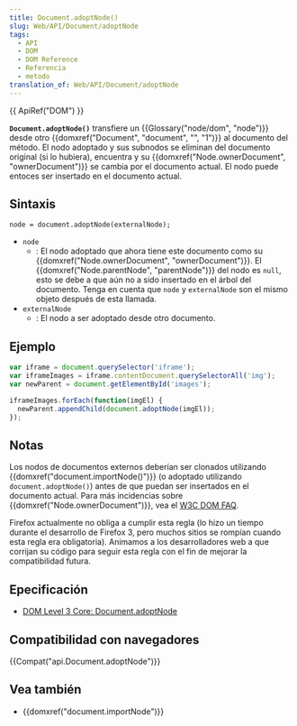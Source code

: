 ```yaml
---
title: Document.adoptNode()
slug: Web/API/Document/adoptNode
tags:
  - API
  - DOM
  - DOM Reference
  - Referencia
  - metodo
translation_of: Web/API/Document/adoptNode
---
```

{{ ApiRef("DOM") }}

**`Document.adoptNode()`** transfiere un {{Glossary("node/dom", "node")}} desde otro {{domxref("Document", "document", "", "1")}} al documento del método. El nodo adoptado y sus subnodos se eliminan del documento original (si lo hubiera), encuentra y su {{domxref("Node.ownerDocument", "ownerDocument")}} se cambia por el documento actual. El nodo puede entoces ser insertado en el documento actual.

## Sintaxis

    node = document.adoptNode(externalNode);

- `node`
  - : El nodo adoptado que ahora tiene este documento como su {{domxref("Node.ownerDocument", "ownerDocument")}}. El {{domxref("Node.parentNode", "parentNode")}} del nodo es `null`, esto se debe a que aún no a sido insertado en el árbol del documento. Tenga en cuenta que `node` y `externalNode` son el mismo objeto después de esta llamada.
- `externalNode`
  - : El nodo a ser adoptado desde otro documento.

## Ejemplo

```js
var iframe = document.querySelector('iframe');
var iframeImages = iframe.contentDocument.querySelectorAll('img');
var newParent = document.getElementById('images');

iframeImages.forEach(function(imgEl) {
  newParent.appendChild(document.adoptNode(imgEl));
});
```

## Notas

Los nodos de documentos externos deberían ser clonados utilizando {{domxref("document.importNode()")}} (o adoptado utilizando `document.adoptNode()`) antes de que puedan ser insertados en el documento actual. Para más incidencias sobre {{domxref("Node.ownerDocument")}}, vea el [W3C DOM FAQ](http://www.w3.org/DOM/faq.html#ownerdoc).

Firefox actualmente no obliga a cumplir esta regla (lo hizo un tiempo durante el desarrollo de Firefox 3, pero muchos sitios se rompían cuando esta regla era obligatoria). Animamos a los desarrolladores web a que corrijan su código para seguir esta regla con el fin de mejorar la compatibilidad futura.

## Epecificación

- [DOM Level 3 Core: Document.adoptNode](http://www.w3.org/TR/DOM-Level-3-Core/core.html#Document3-adoptNode)

## Compatibilidad con navegadores

{{Compat("api.Document.adoptNode")}}

## Vea también

- {{domxref("document.importNode")}}
